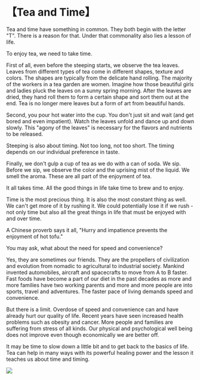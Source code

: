 # 【Tea and Time】

Tea and time have something in common. They both begin with the letter "T". 
There is a reason for that. Under that commonality also lies a lesson of life.

To enjoy tea, we need to take time.

First of all, even before the steeping starts, we observe the tea leaves. Leaves from different 
types of tea come in different shapes, texture and colors. The shapes are typically from the delicate hand rolling.
 The majority of the workers in a tea garden are women. Imagine how those beautiful girls and ladies 
 pluck the leaves on a sunny spring morning. After the leaves are dried, they hand roll them to 
 form a certain shape and sort them out at the end. Tea is no longer mere leaves but a form of art from beautiful hands.

Second, you pour hot water into the cup. You don't just sit and wait (and get bored and even impatient). 
Watch the leaves unfold and dance up and down slowly. This "agony of the leaves" is necessary 
for the flavors and nutrients to be released.

Steeping is also about timing. Not too long, not too short. The timing depends on our individual preference in taste.

Finally, we don't gulp a cup of tea as we do with a can of soda. We sip. Before we sip, 
we observe the color and the uprising mist of the liquid. We smell the aroma. 
These are all part of the enjoyment of tea.

It all takes time. All the good things in life take time to brew and to enjoy.

Time is the most precious thing. It is also the most constant thing as well. 
We can't get more of it by rushing it. We could potentially lose it if 
we rush - not only time but also all the great things in life that must be enjoyed with and over time.

A Chinese proverb says it all, "Hurry and impatience prevents the enjoyment of hot tofu."

You may ask, what about the need for speed and convenience?

Yes, they are sometimes our friends. They are the propellers of civilization and evolution 
from nomadic to agricultural to industrial society. Mankind invented automobiles, 
aircraft and spacecrafts to move from A to B faster. Fast foods have become a part of our 
diet in the past decades as more and more families have two working parents and more and 
more people are into sports, travel and adventures. The faster pace of living demands speed and convenience.

But there is a limit. Overdose of speed and convenience can and have already hurt our quality of life.
 Recent years have seen increased health problems such as obesity and cancer. More people and families 
 are suffering from stress of all kinds. Our physical and psychological well being does not improve 
 even though economically we are better off.

It may be time to slow down a little bit and to get back to the basics of life. 
Tea can help in many ways with its powerful healing power and the lesson it 
teaches us about time and timing.

![](02.jpg)